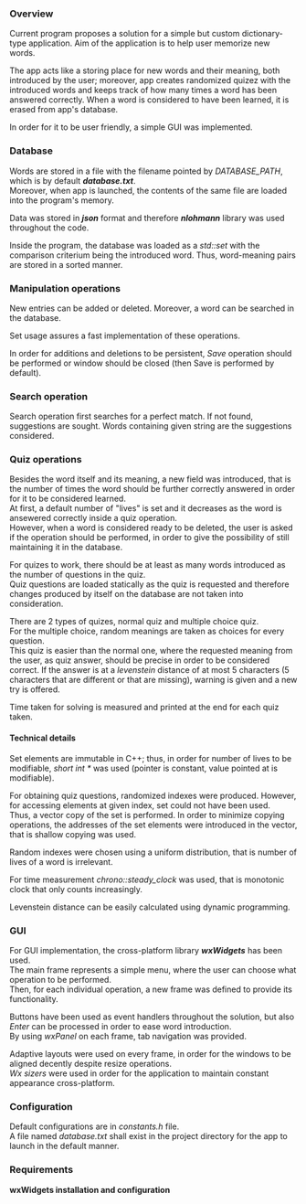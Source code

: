 <h3> Overview </h3>
<p>
    Current program proposes a solution for a simple but custom dictionary-type application. Aim of the application is to help user memorize new words.
</p>
<p>
    The app acts like a storing place for new words and their meaning, both introduced by the user; moreover, app creates randomized quizez with the introduced words and keeps track of how many times a word has been answered correctly. When a word is considered to have been learned, it is erased from app's database.
</p>

<p>
    In order for it to be user friendly, a simple GUI was implemented.
</p>

<h3> Database </h3>
<p>
    Words are stored in a file with the filename pointed by <i>DATABASE_PATH</i>, which is by default <i><b>database.txt</i></b>.<br>
    Moreover, when app is launched, the contents of the same file are loaded into the program's memory.
</p>

<p>
    Data was stored in <i><b>json</i></b> format and therefore <b><i>nlohmann</b></i> library was used throughout the code.
</p>
<p>
    Inside the program, the database was loaded as a <i>std::set</i> with the comparison criterium being the introduced word. Thus, word-meaning pairs are stored in a sorted manner.
</p>

<h3>Manipulation operations</h3>
<p>
    New entries can be added or deleted. Moreover, a word can be searched in the database.
</p>
<p>
    Set usage assures a fast implementation of these operations.
</p>

<p>
    In order for additions and deletions to be persistent, <i>Save</i> operation should be performed or window should be closed (then Save is performed by default).
</p>

<h3>Search operation</h3>
<p>
    Search operation first searches for a perfect match. If
not found, suggestions are sought. Words containing given string are the suggestions considered.
</p>

<h3>Quiz operations </h3>
<p> Besides the word itself and its meaning, a new field was introduced, that is the number of times the word should be further correctly answered in order for it to be considered learned. <br>
    At first, a default number of "lives" is set and it decreases as the word is ansewered correctly inside a quiz operation. <br>
    However, when a word is considered ready to be deleted, the user is asked if the operation should be performed, in order to give the possibility of still maintaining it in the database.
</p>

<p> For quizes to work, there should be at least as many words introduced as the number of questions in the quiz. <br>
    Quiz questions are loaded statically as the quiz is requested and therefore changes produced by itself on the database are not taken into consideration.
<p>

<p> There are 2 types of quizes, normal quiz and multiple choice quiz.<br>
    For the multiple choice, random meanings are taken as choices for every question. <br>
    This quiz is easier than the normal one, where the requested meaning from the user, as quiz answer, should be precise in order to be considered correct. If the answer is at a <i>levenstein</i> distance of at most 5 characters (5 characters that are different or that are missing), warning is given and a new try is offered.
</p>

<p>
    Time taken for solving is measured and printed at the end for each quiz taken.
</p> 

<h4>Technical details</h4>
<p>
    Set elements are immutable in C++; thus, in order for number of lives to be modifiable, <i>short int *</i> was used (pointer is constant, value pointed at is modifiable).
</p>

<p>
    For obtaining quiz questions, randomized indexes were produced. However, for accessing elements at given index, set could not have been used. <br>
    Thus, a vector copy of the set is performed. In order to minimize copying operations, the addresses of the set elements were introduced in the vector, that is shallow copying was used.
</p>

<p>
    Random indexes were chosen using a uniform distribution, that is number of lives of a word is irrelevant.
</p>

<p>
    For time measurement <i>chrono::steady_clock</i> was used, that is monotonic clock that only counts increasingly.
</p>

<p>
    Levenstein distance can be easily calculated using dynamic programming.
</p>

<h3>GUI</h3>
<p>
    For GUI implementation, the cross-platform library <i><b>wxWidgets</i></b> has been used. <br>
    The main frame represents a simple menu, where the user can choose what operation to be performed. <br>
    Then, for each individual operation, a new frame was defined to provide its functionality.
</p>

<p>
    Buttons have been used as event handlers throughout the solution, but also <i>Enter</i> can be processed in order to ease word introduction. <br>
    By using <i>wxPanel</i> on each frame, tab navigation was provided.
</p>

<p>
    Adaptive layouts were used on every frame, in order for the windows to be aligned decently despite resize operations. <br>
    <i>Wx sizers</i> were used in order for the application to maintain constant appearance cross-platform.
</p>

<h3> Configuration </h3>
<p>
    Default configurations are in <i>constants.h</i> file. <br>
    A file named <i>database.txt</i> shall exist in the project directory for the app to launch in the default manner.
</p>

<h3> Requirements </h3>
<p> <b>wxWidgets installation and configuration</b> </p>
